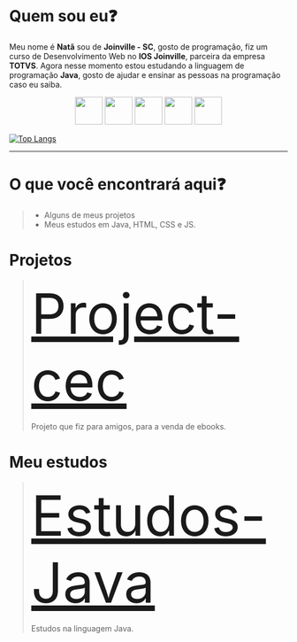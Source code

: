 <h1>Quem sou eu❓</h1>
<p>Meu nome é <b>Natã</b> sou de <b>Joinville - SC</b>, gosto de programação, fiz um curso de Desenvolvimento Web no <b>IOS Joinville</b>, parceira da empresa <b>TOTVS</b>.
Agora nesse momento estou estudando a linguagem de programação <b>Java</b>, gosto de ajudar e ensinar as pessoas na programação caso eu saiba.</p>

<div align="center">
  <a href="https://www.linkedin.com/in/nat%C3%A3-wilian-barbosa/"><img src="https://cdn.jsdelivr.net/gh/devicons/devicon/icons/linkedin/linkedin-original.svg" width="50px"/></a>
  <img src="https://cdn.jsdelivr.net/gh/devicons/devicon/icons/java/java-original.svg" width="50px"/>
  <img src="https://cdn.jsdelivr.net/gh/devicons/devicon/icons/html5/html5-original.svg" width="50px"/>
  <img src="https://cdn.jsdelivr.net/gh/devicons/devicon/icons/css3/css3-original.svg"width="50px" />
  <img src="https://cdn.jsdelivr.net/gh/devicons/devicon/icons/javascript/javascript-original.svg" width="50px"/>
</div>

[![Top Langs](https://github-readme-stats.vercel.app/api/top-langs/?username=liweisen119)](https://github.com/liweisen119/github-readme-stats)

<hr>

<h1>O que você encontrará aqui❓</h1>
<blockquote>
  <ul>
    <li>Alguns de meus projetos</li>
    <li>Meus estudos em Java, HTML, CSS e JS.</li>
  </ul>
</blockquote>

<h1>Projetos</h1>
<blockquote>
  <a href="https://github.com/liweisen119/project-cec" style="font-size: 100px">Project-cec</a>
  <p>Projeto que fiz para amigos, para a venda de ebooks.</p>
  
</blockquote>

<h1>Meu estudos</h1>
<blockquote>
  <a href="https://github.com/liweisen119/estudos-java" style="font-size: 100px">Estudos-Java</a>
  <p>Estudos na linguagem Java.</p>
</blockquote>
